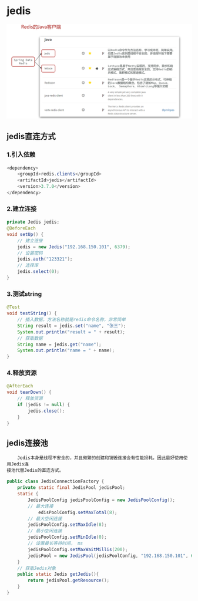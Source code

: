 # jedis

![alt text](redis的客户端介绍图.png)
## jedis直连方式

### 1.引入依赖
```java
<dependency>
    <groupId>redis.clients</groupId>
    <artifactId>jedis</artifactId>
    <version>3.7.0</version>
</dependency>
```

### 2.建立连接
```java
private Jedis jedis;
@BeforeEach
void setUp() {
    // 建立连接
    jedis = new Jedis("192.168.150.101", 6379);
    // 设置密码
    jedis.auth("123321");
    // 选择库
    jedis.select(0);
}
```

### 3.测试string
```java
@Test
void testString() {
    // 插入数据，方法名称就是redis命令名称，非常简单
    String result = jedis.set("name", "张三");
    System.out.println("result = " + result);     
    // 获取数据   
    String name = jedis.get("name");    
    System.out.println("name = " + name);
}
```
### 4.释放资源
```java
@AfterEach
void tearDown() {
    // 释放资源    
    if (jedis != null) {
        jedis.close();    
    }
}
```

## jedis连接池
        Jedis本身是线程不安全的，并且频繁的创建和销毁连接会有性能损耗，因此最好使用使用Jedis连
    接池代替Jedis的直连方式。
    
```java
public class JedisConnectionFactory {
    private static final JedisPool jedisPool;
    static {
        JedisPoolConfig jedisPoolConfig = new JedisPoolConfig();
        // 最大连接
            edisPoolConfig.setMaxTotal(8);
        // 最大空闲连接
        jedisPoolConfig.setMaxIdle(8);
        // 最小空闲连接
        jedisPoolConfig.setMinIdle(0);
        // 设置最长等待时间， ms
        jedisPoolConfig.setMaxWaitMillis(200);
        jedisPool = new JedisPool(jedisPoolConfig, "192.168.150.101", 6379,1000, "123321");
    }
    // 获取Jedis对象
    public static Jedis getJedis(){
        return jedisPool.getResource();
    }
}
```